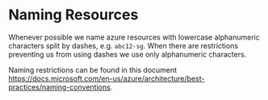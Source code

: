 # Naming Resources

Whenever possible we name azure resources with lowercase alphanumeric
characters split by dashes, e.g. `abc12-sg`. When there are restrictions
preventing us from using dashes we use only alphanumeric characters.

Naming restrictions can be found in this document
https://docs.microsoft.com/en-us/azure/architecture/best-practices/naming-conventions.

